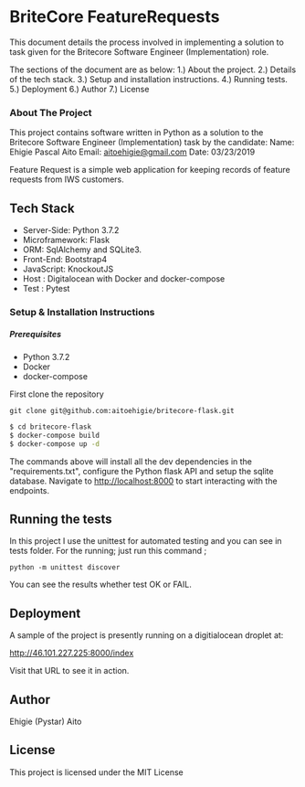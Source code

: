 
# BriteCore FeatureRequests

This document details the process involved in implementing a solution to task given for the Britecore Software Engineer (Implementation) role.

The sections of the document are as below:
1.) About the project.
2.) Details of the tech stack.
3.) Setup and installation instructions.
4.) Running tests.
5.) Deployment
6.) Author
7.) License


### About The Project
This project contains software written in Python as a solution to the Britecore Software Engineer (Implementation) task by the candidate:
Name: Ehigie Pascal Aito
Email: <aitoehigie@gmail.com>
Date: 03/23/2019

Feature Request is a simple web application for keeping records of feature requests from IWS customers.

## Tech Stack

* Server-Side: Python 3.7.2
* Microframework: Flask
* ORM: SqlAlchemy and SQLite3.
* Front-End: Bootstrap4
* JavaScript: KnockoutJS
* Host : Digitalocean with Docker and docker-compose
* Test : Pytest


### Setup & Installation Instructions

#####  Prerequisites

* Python 3.7.2
* Docker
* docker-compose

First clone the repository

```
git clone git@github.com:aitoehigie/britecore-flask.git
```

```sh
$ cd britecore-flask
$ docker-compose build
$ docker-compose up -d
```
The commands above will install all the dev dependencies in the "requirements.txt", configure the Python flask API and setup the sqlite database.
Navigate to <http://localhost:8000> to start interacting with the endpoints.


## Running the tests

In this project I use the unittest for automated testing and you can see in tests folder. For the running; just run this command ;

```
python -m unittest discover
```
You can see the results whether test OK or FAIL.

## Deployment
A sample of the project is presently running on a digitialocean droplet at: 

http://46.101.227.225:8000/index

Visit that URL to see it in action.

## Author

Ehigie (Pystar) Aito

## License

This project is licensed under the MIT License

